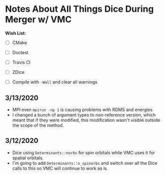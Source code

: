 # Notes About All Things Dice During Merger w/ VMC

__Wish List__:
- [ ] CMake
- [ ] Doctest 
- [ ] Travis CI
- [ ] ZDice
- [ ] Compile with `-Wall` and clear all warnings


## 3/13/2020
- MPI even `mpirun -np 1` is causing problems with RDMS and energies
- I changed a bunch of argument types to non-reference version, which meant that if they were modified, this modification wasn't visible outside the scope of the method.

## 3/12/2020
- Dice using `Determinants::norbs` for spin orbitals while VMC uses it for spatial orbitals.
- I'm going to add `Determinants::n_spinorbs` and switch over all the Dice calls to this so VMC will continue to work as is.
